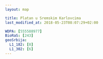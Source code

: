 ```yaml
---
layout: map

title: Platan u Sremskim Karlovcima
last_modified_at: 2018-05-23T08:07:29+02:00

WDPA: [555588977]
BioRaS: [243]
geoSrbija:
  L1_182: [8]
  L1_302: [6]
---
```

